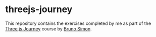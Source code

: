 # threejs-journey

This repository contains the exercises completed by me as part of the [Three.js Journey](https://threejs-journey.com) course by [Bruno Simon](https://bruno-simon.com).
